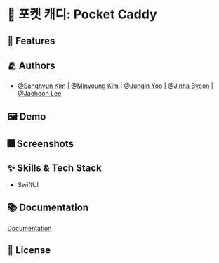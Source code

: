 
# :iphone: 포켓 캐디: Pocket Caddy



## :pushpin: Features


## :people_hugging: Authors

- [@Sanghyun Kim](https://github.com/iDrogba) | [@Minyoung Kim](https://github.com/pig1606) | [@Jungin Yoo](https://github.com/yoo86) | [@Jinha Byeon](https://github.com/Byeonjinha) | [@Jaehoon Lee](https://github.com/jaehoon9186)


## :framed_picture: Demo


## :fireworks: Screenshots


## :sparkles: Skills & Tech Stack
- SwiftUI

## :books: Documentation

[Documentation](https://www.notion.so/Pocket-Caddy-53c2a652e54d4a98b7924a836bede4f0)


## :lock_with_ink_pen: License
